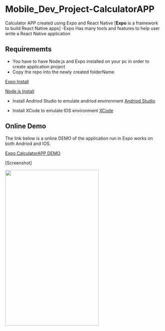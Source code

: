 # Mobile_Dev_Project-CalculatorAPP
Calculator APP created using Expo and React Native
[**Expo** is a framework to build React Native apps]
-Expo Has many tools and features to help user write a React Native application

## **Requirememts** 
- You have to have Node.js and Expo installed on your pc in order to create application project
- Copy the repo into the newly created folderName
  
[Expo Install](https://docs.expo.dev/get-started/installation/)

[Node.js Install](https://nodejs.org/en/download/current)

- Install Andriod Studio to emulate andriod environment
[Andriod Studio](https://developer.android.com/studio)

- Install XCode to emulate IOS environment [XCode](https://developer.apple.com/xcode/)

## Online Demo ##
The link below is a online DEMO of the application run in Expo works on both Andriod and IOS.

[Expo CalculatorAPP DEMO](https://snack.expo.dev/@joseph_shen/calculator?platform=ios)

[Screenshot]

<img src="https://github.com/RoninSanta/Mobile_Project_1-CalculatorAPP/assets/109457795/36df71ed-aff8-4b31-a305-bb044aa31693" width="300" height="500">
